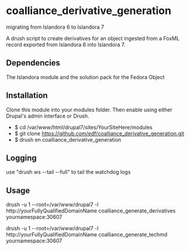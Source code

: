 coalliance_derivative_generation
==========================

migrating from Islandora 6 to Islandora 7


A drush script to create derivatives for an object ingested from a FoxML record exported from Islandora 6 into Islandora 7.

Dependencies
------------
The Islandora module and the solution pack for the Fedora Object

Installation
------------
Clone this module into your modules folder.  Then enable using either Drupal's admin interface or Drush.

* $ cd /var/www/html/drupal7/sites/YourSiteHere/modules
* $ git clone https://github.com/edf/coalliance_derivative_generation.git
* $ drush en coalliance_derivative_generation

Logging
-------
use "drush ws --tail --full" to tail the watchdog logs

Usage
----

drush -u 1 --root=/var/www/drupal7 -l http://yourFullyQualifiedDomainName coalliance_generate_derivatives yournamespace:30607

drush -u 1 --root=/var/www/drupal7 -l http://yourFullyQualifiedDomainName coalliance_generate_techmd yournamespace:30607
